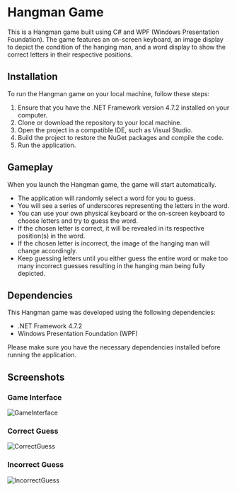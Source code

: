 # Hangman Game

This is a Hangman game built using C# and WPF (Windows Presentation Foundation). The game features an on-screen keyboard, an image display to depict the condition of the hanging man, and a word display to show the correct letters in their respective positions.

## Installation

To run the Hangman game on your local machine, follow these steps:

1. Ensure that you have the .NET Framework version 4.7.2 installed on your computer.
2. Clone or download the repository to your local machine.
3. Open the project in a compatible IDE, such as Visual Studio.
4. Build the project to restore the NuGet packages and compile the code.
5. Run the application.

## Gameplay

When you launch the Hangman game, the game will start automatically.

- The application will randomly select a word for you to guess.
- You will see a series of underscores representing the letters in the word.
- You can use your own physical keyboard or the on-screen keyboard to choose letters and try to guess the word.
- If the chosen letter is correct, it will be revealed in its respective position(s) in the word.
- If the chosen letter is incorrect, the image of the hanging man will change accordingly.
- Keep guessing letters until you either guess the entire word or make too many incorrect guesses resulting in the hanging man being fully depicted.

## Dependencies

This Hangman game was developed using the following dependencies:

- .NET Framework 4.7.2
- Windows Presentation Foundation (WPF)

Please make sure you have the necessary dependencies installed before running the application.

## Screenshots

### Game Interface
![GameInterface](https://github.com/Sagi314/Hangman/assets/42316417/ff0932cd-710d-4be2-a97e-66cc80d73839)

### Correct Guess
![CorrectGuess](https://github.com/Sagi314/Hangman/assets/42316417/4be5ee36-8f41-44c0-8116-c03031457689)

### Incorrect Guess
![IncorrectGuess](https://github.com/Sagi314/Hangman/assets/42316417/b39c7c01-d295-43da-8112-d92189f0e164)
